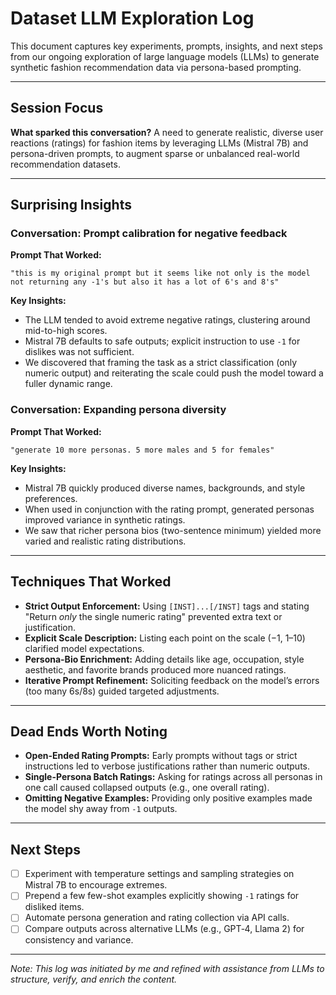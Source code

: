 # Dataset LLM Exploration Log

This document captures key experiments, prompts, insights, and next steps from our ongoing exploration of large language models (LLMs) to generate synthetic fashion recommendation data via persona-based prompting.

---

## Session Focus

**What sparked this conversation?**
A need to generate realistic, diverse user reactions (ratings) for fashion items by leveraging LLMs (Mistral 7B) and persona-driven prompts, to augment sparse or unbalanced real-world recommendation datasets.

---

## Surprising Insights

### Conversation: Prompt calibration for negative feedback

**Prompt That Worked:**

```text
"this is my original prompt but it seems like not only is the model not returning any -1's but also it has a lot of 6's and 8's"
```

**Key Insights:**

* The LLM tended to avoid extreme negative ratings, clustering around mid-to-high scores.
* Mistral 7B defaults to safe outputs; explicit instruction to use `-1` for dislikes was not sufficient.
* We discovered that framing the task as a strict classification (only numeric output) and reiterating the scale could push the model toward a fuller dynamic range.

### Conversation: Expanding persona diversity

**Prompt That Worked:**

```text
"generate 10 more personas. 5 more males and 5 for females"
```

**Key Insights:**

* Mistral 7B quickly produced diverse names, backgrounds, and style preferences.
* When used in conjunction with the rating prompt, generated personas improved variance in synthetic ratings.
* We saw that richer persona bios (two-sentence minimum) yielded more varied and realistic rating distributions.

---

## Techniques That Worked

* **Strict Output Enforcement:** Using `[INST]...[/INST]` tags and stating "Return *only* the single numeric rating" prevented extra text or justification.
* **Explicit Scale Description:** Listing each point on the scale (−1, 1–10) clarified model expectations.
* **Persona-Bio Enrichment:** Adding details like age, occupation, style aesthetic, and favorite brands produced more nuanced ratings.
* **Iterative Prompt Refinement:** Soliciting feedback on the model’s errors (too many 6s/8s) guided targeted adjustments.

---

## Dead Ends Worth Noting

* **Open-Ended Rating Prompts:** Early prompts without tags or strict instructions led to verbose justifications rather than numeric outputs.
* **Single-Persona Batch Ratings:** Asking for ratings across all personas in one call caused collapsed outputs (e.g., one overall rating).
* **Omitting Negative Examples:** Providing only positive examples made the model shy away from `-1` outputs.

---

## Next Steps

* [ ] Experiment with temperature settings and sampling strategies on Mistral 7B to encourage extremes.
* [ ] Prepend a few few-shot examples explicitly showing `-1` ratings for disliked items.
* [ ] Automate persona generation and rating collection via API calls.
* [ ] Compare outputs across alternative LLMs (e.g., GPT‑4, Llama 2) for consistency and variance.

---

*Note: This log was initiated by me and refined with assistance from LLMs to structure, verify, and enrich the content.*

